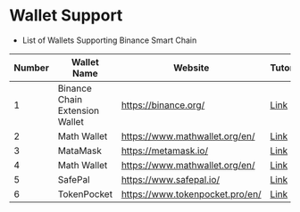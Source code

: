 # Wallet Support

* List of Wallets Supporting Binance Smart Chain

| Number | Wallet Name                                            | Website                          | Tutorial|
| ------ | ------------------------------------- | -------------------------------- |-------------------------------- |
| 1      | Binance Chain Extension Wallet            | <https://binance.org/>       |[Link](../smart-chain/wallet/binance.md)|
| 2      | Math Wallet              | <https://www.mathwallet.org/en/>       |[Link](../smart-chain/wallet/math.md)|
| 3      | MataMask              | <https://metamask.io/>       |[Link](../smart-chain/wallet/metamask.md)|
| 4      | Math Wallet              | <https://www.mathwallet.org/en/>       |[Link](../smart-chain/wallet/math.md)|
| 5      | SafePal              | <https://www.safepal.io/>       |[Link](https://blog.safepal.io/binance-smart-chain-x-safepal/)|
| 6      | TokenPocket              | <https://www.tokenpocket.pro/en/>       |[Link](https://tokenpocket-gm.medium.com/how-to-create-or-import-a-bsc-account-to-tokenpocket-faaad2f2989c)|
